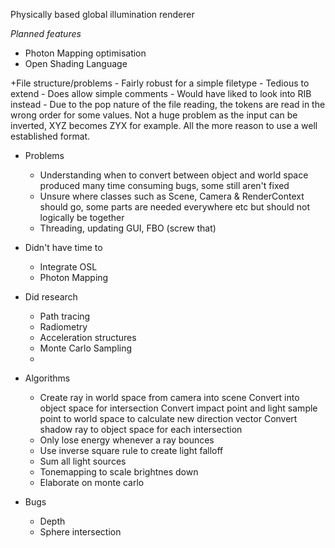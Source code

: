 Physically based global illumination renderer 

*Planned features*
- Photon Mapping optimisation
- Open Shading Language

+File structure/problems
	- Fairly robust for a simple filetype
	- Tedious to extend
	- Does allow simple comments
	- Would have liked to look into RIB instead
	- Due to the pop nature of the file reading, the tokens are read in the wrong order for some values. Not a huge problem as the input can be inverted, XYZ becomes ZYX for example. All the more reason to use a well established format.

+ Problems
	- Understanding when to convert between object and world space produced many time consuming bugs, some still aren't fixed
	- Unsure where classes such as Scene, Camera & RenderContext should go, some parts are needed everywhere etc but should not logically be together
	- Threading, updating GUI, FBO (screw that)

+ Didn't have time to
	- Integrate OSL
	- Photon Mapping

+ Did research
	- Path tracing
	- Radiometry
	- Acceleration structures
	- Monte Carlo Sampling
	- 

+ Algorithms
	- Create ray in world space from camera into scene
	  Convert into object space for intersection
	  Convert impact point and light sample point to world space to calculate new direction vector
	  Convert shadow ray to object space for each intersection
	- Only lose energy whenever a ray bounces
	- Use inverse square rule to create light falloff
	- Sum all light sources
	- Tonemapping to scale brightnes down
	- Elaborate on monte carlo

+ Bugs
	- Depth
	- Sphere intersection
